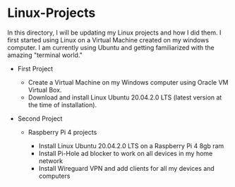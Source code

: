 # Linux-Projects
In this directory, I will be updating my Linux projects and how I did them. I first started using Linux on a Virtual Machine created on my windows computer.
I am currently using Ubuntu and getting familiarized with the amazing "terminal world."

* First Project
  
   - Create a Virtual Machine on my Windows computer using Oracle VM Virtual Box.
  - Download and install Linux Ubuntu 20.04.2.0 LTS (latest version at the time of installation).
  
* Second Project

  - Raspberry Pi 4 projects
  
    - Install Linux Ubuntu 20.04.2.0 LTS on a Raspberry Pi 4 8gb ram
    - Install Pi-Hole ad blocker to work on all devices in my home network
    - Install Wireguard VPN and add clients for all my devices and computers
 
